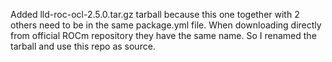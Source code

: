 Added lld-roc-ocl-2.5.0.tar.gz tarball because this one together with 2 others need to be in the same package.yml file. When downloading directly from official ROCm repository they have the same name. So I renamed the tarball and use this repo as source.

